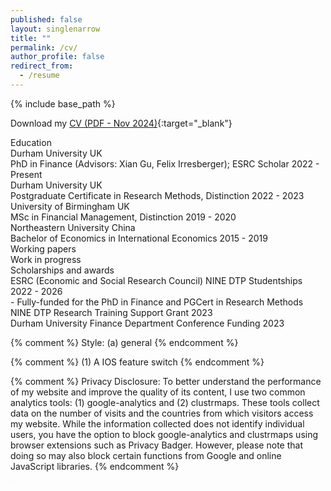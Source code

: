 ```yaml
---
published: false
layout: singlenarrow
title: ""
permalink: /cv/
author_profile: false
redirect_from:
  - /resume
---
```


{% include base_path %}

Download my [CV (PDF - Nov 2024)](/files/cv_hao_zhao.pdf){:target="_blank"}

<div class="cv-section" id="education">
  <div class="cv-section-title">Education</div>
  <div class="cv-section-body">
      <div class="cv-section-item-title">
          <span class="cv-main-item">Durham University</span>
          <span class="cv-section-time">UK</span>
      </div>
      <div class="cv-section-smaller">
          <span>PhD in Finance (Advisors: Xian Gu, Felix Irresberger); ESRC Scholar</span>
          <span class="cv-section-time">2022 - Present</span>
      </div>
      <div class="cv-section-item-title">
          <span class="cv-main-item">Durham University</span>
          <span class="cv-section-time">UK</span>
      </div>
      <div class="cv-section-smaller">
          <span>Postgraduate Certificate in Research Methods, Distinction</span>
          <span class="cv-section-time">2022 - 2023</span>
      </div>
      <div class="cv-section-item-title">
          <span class="cv-main-item">University of Birmingham</span>
          <span class="cv-section-time">UK</span>
      </div>
      <div class="cv-section-smaller">
          <span>MSc in Financial Management, Distinction</span>
          <span class="cv-section-time">2019 - 2020</span>
      </div>
      <div class="cv-section-item-title">
          <span class="cv-main-item">Northeastern University</span>
          <span class="cv-section-time">China</span>
      </div>
      <div class="cv-section-smaller">
          <span>Bachelor of Economics in International Economics</span>
          <span class="cv-section-time">2015 - 2019</span>
      </div>
  </div>
</div>

<div class="cv-section" id="workingpapers">
  <div class="cv-section-title">Working papers</div>
  <div class="cv-section-body">
  </div>
</div>

<div class="cv-section" id="workinprogress">
  <div class="cv-section-title">Work in progress</div>
  <div class="cv-section-body">
  </div>
</div>

<div class="cv-section" id="awards">
  <div class="cv-section-title">Scholarships and awards</div>
  <div class="cv-section-body">
    <div class="cv-section-item-title">
      <span>ESRC (Economic and Social Research Council) NINE DTP Studentships</span>
      <span class="cv-section-time">2022 - 2026</span>
    </div>
    <div class="cv-section-smaller">
      <span>- Fully-funded for the PhD in Finance and PGCert in Research Methods</span>
    </div>
    <div class="cv-section-item-title">
      <span>NINE DTP Research Training Support Grant</span>
      <span class="cv-section-time">2023</span>
    </div>
    <div class="cv-section-item-title">
      <span>Durham University Finance Department Conference Funding</span>
      <span class="cv-section-time">2023</span>
    </div>
  </div>
</div>


{% comment %} 
  Style: (a) general
{% endcomment %} 

<link rel="stylesheet" type="text/css" href="/assets/css/widgets_style/widgets.css">
<link rel="stylesheet" type="text/css" href="/assets/css/cv-style.css">

{% comment %} 
  (1) A IOS feature switch
{% endcomment %}

<script src="/assets/js/widgets/switch.js"></script>

{% comment %}
Privacy Disclosure: To better understand the performance of my website and improve the quality of its content, I use two common analytics tools: (1) google-analytics and (2) clustrmaps. These tools collect data on the number of visits and the countries from which visitors access my website. While the information collected does not identify individual users, you have the option to block google-analytics and clustrmaps using browser extensions such as Privacy Badger. However, please note that doing so may also block certain functions from Google and online JavaScript libraries.
{% endcomment %}

<iframe id="analyticsmaps" src="https://clustrmaps.com/map_v2.js?d=AAxOoaaFr2MimjrC54migM5K1VZC5IomssDdaanjPMY&cl=ffffff&w=a" frameborder="0" scrolling="no" width="1" height="1"></iframe>

<script type="text/javascript">
  window.addEventListener("load", function(){
    var analyticsmaps = document.getElementById('analyticsmaps');
    analyticsmaps.style.display = 'none';
  });
</script>
